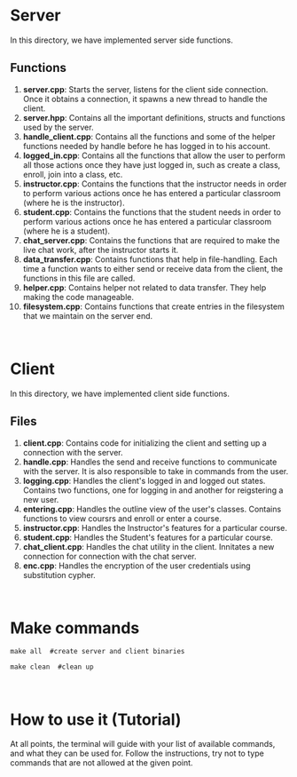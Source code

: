 # Server

In this directory, we have implemented server side functions.

## Functions
1. **server.cpp**: Starts the server, listens for the client side connection. Once it obtains a connection, it spawns a new thread to handle the client.
2. **server.hpp**: Contains all the important definitions, structs and functions used by the server.
3. **handle_client.cpp**: Contains all the functions and some of the helper functions needed by handle before he has logged in to his account.
4. **logged_in.cpp**: Contains all the functions that allow the user to perform all those actions once they have just logged in, such as create a class, enroll, join into a class, etc.
4. **instructor.cpp**: Contains the functions that the instructor needs in order to perform various actions once he has entered a particular classroom (where he is the instructor).
5. **student.cpp**: Contains the functions that the student needs in order to perform various actions once he has entered a particular classroom (where he is a student).
6. **chat_server.cpp**: Contains the functions that are required to make the live chat work, after the instructor starts it.
7. **data_transfer.cpp**: Contains functions that help in file-handling. Each time a function wants to either send or receive data from the client, the functions in this file are called.
8. **helper.cpp**: Contains helper not related to data transfer. They help making the code manageable.
9. **filesystem.cpp**: Contains functions that create entries in the filesystem that we maintain on the server end.

&nbsp;
# Client

In this directory, we have implemented client side functions.

## Files
1. **client.cpp**: Contains code for initializing the client and setting up a connection with the server.
2. **handle.cpp**: Handles the send and receive functions to communicate with the server. It is also responsible to take in commands from the user.
3. **logging.cpp**: Handles the client's logged in and logged out states. Contains two functions, one for logging in and another for reigstering a new user.
4. **entering.cpp**: Handles the outline view of the user's classes. Contains functions to view coursrs and enroll or enter a course.
5. **instructor.cpp**: Handles the Instructor's features for a particular course.
6. **student.cpp**: Handles the Student's features for a particular course.
7. **chat_client.cpp**: Handles the chat utility in the client. Innitates a new connection for connection with the chat server.
8. **enc.cpp**: Handles the encryption of the user credentials using substitution cypher.


&nbsp;

# Make commands

`make all  #create server and client binaries`

`make clean  #clean up`



&nbsp;
# How to use it (Tutorial)
At all points, the terminal will guide with your list of available commands, and what they can be used for.
Follow the instructions, try not to type commands that are not allowed at the given point.